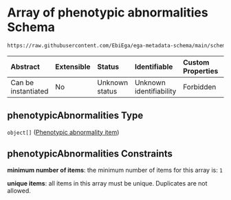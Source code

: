 # Array of phenotypic abnormalities Schema

```txt
https://raw.githubusercontent.com/EbiEga/ega-metadata-schema/main/schemas/EGA.individual.json#/properties/minimalPublicAttributes/properties/phenotypicAbnormalities
```



| Abstract            | Extensible | Status         | Identifiable            | Custom Properties | Additional Properties | Access Restrictions | Defined In                                                                           |
| :------------------ | :--------- | :------------- | :---------------------- | :---------------- | :-------------------- | :------------------ | :----------------------------------------------------------------------------------- |
| Can be instantiated | No         | Unknown status | Unknown identifiability | Forbidden         | Forbidden             | none                | [EGA.individual.json\*](../../../schemas/EGA.individual.json "open original schema") |

## phenotypicAbnormalities Type

`object[]` ([Phenotypic abnormality item](ega-6-properties-minimal-public-attributes-describing-an-individual-properties-array-of-phenotypic-abnormalities-phenotypic-abnormality-item.md))

## phenotypicAbnormalities Constraints

**minimum number of items**: the minimum number of items for this array is: `1`

**unique items**: all items in this array must be unique. Duplicates are not allowed.
